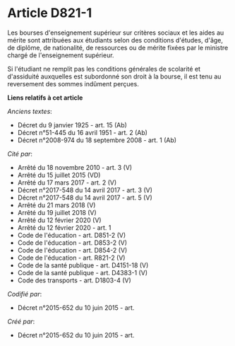 # Article D821-1

Les bourses d'enseignement supérieur sur critères sociaux et les aides au mérite sont attribuées aux étudiants selon des
conditions d'études, d'âge, de diplôme, de nationalité, de ressources ou de mérite fixées par le ministre chargé de
l'enseignement supérieur.

Si l'étudiant ne remplit pas les conditions générales de scolarité et d'assiduité auxquelles est subordonné son droit à la
bourse, il est tenu au reversement des sommes indûment perçues.

**Liens relatifs à cet article**

_Anciens textes_:

  - Décret du 9 janvier 1925 - art. 15 (Ab)
  - Décret n°51-445 du 16 avril 1951 - art. 2 (Ab)
  - Décret n°2008-974 du 18 septembre 2008 - art. 1 (Ab)

_Cité par_:

  - Arrêté du 18 novembre 2010 - art. 3 (V)
  - Arrêté du 15 juillet 2015 (VD)
  - Arrêté du 17 mars 2017 - art. 2 (V)
  - Décret n°2017-548 du 14 avril 2017 - art. 3 (V)
  - Décret n°2017-548 du 14 avril 2017 - art. 5 (V)
  - Arrêté du 21 mars 2018 (V)
  - Arrêté du 19 juillet 2018 (V)
  - Arrêté du 12 février 2020 (V)
  - Arrêté du 12 février 2020 - art. 1
  - Code de l'éducation - art. D851-2 (V)
  - Code de l'éducation - art. D853-2 (V)
  - Code de l'éducation - art. D854-2 (V)
  - Code de l'éducation - art. R821-2 (V)
  - Code de la santé publique - art. D4151-18 (V)
  - Code de la santé publique - art. D4383-1 (V)
  - Code des transports - art. D1803-4 (V)

_Codifié par_:

  - Décret n°2015-652 du 10 juin 2015 - art.

_Créé par_:

  - Décret n°2015-652 du 10 juin 2015 - art.
